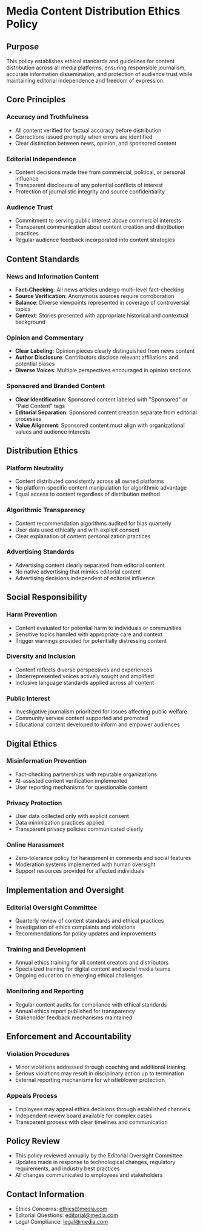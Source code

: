 # Media Content Distribution Ethics Policy

## Purpose
This policy establishes ethical standards and guidelines for content distribution across all media platforms, ensuring responsible journalism, accurate information dissemination, and protection of audience trust while maintaining editorial independence and freedom of expression.

## Core Principles

### Accuracy and Truthfulness
- All content verified for factual accuracy before distribution
- Corrections issued promptly when errors are identified
- Clear distinction between news, opinion, and sponsored content

### Editorial Independence
- Content decisions made free from commercial, political, or personal influence
- Transparent disclosure of any potential conflicts of interest
- Protection of journalistic integrity and source confidentiality

### Audience Trust
- Commitment to serving public interest above commercial interests
- Transparent communication about content creation and distribution practices
- Regular audience feedback incorporated into content strategies

## Content Standards

### News and Information Content
- **Fact-Checking**: All news articles undergo multi-level fact-checking
- **Source Verification**: Anonymous sources require corroboration
- **Balance**: Diverse viewpoints represented in coverage of controversial topics
- **Context**: Stories presented with appropriate historical and contextual background

### Opinion and Commentary
- **Clear Labeling**: Opinion pieces clearly distinguished from news content
- **Author Disclosure**: Contributors disclose relevant affiliations and potential biases
- **Diverse Voices**: Multiple perspectives encouraged in opinion sections

### Sponsored and Branded Content
- **Clear Identification**: Sponsored content labeled with "Sponsored" or "Paid Content" tags
- **Editorial Separation**: Sponsored content creation separate from editorial processes
- **Value Alignment**: Sponsored content must align with organizational values and audience interests

## Distribution Ethics

### Platform Neutrality
- Content distributed consistently across all owned platforms
- No platform-specific content manipulation for algorithmic advantage
- Equal access to content regardless of distribution method

### Algorithmic Transparency
- Content recommendation algorithms audited for bias quarterly
- User data used ethically and with explicit consent
- Clear explanation of content personalization practices

### Advertising Standards
- Advertising content clearly separated from editorial content
- No native advertising that mimics editorial content
- Advertising decisions independent of editorial influence

## Social Responsibility

### Harm Prevention
- Content evaluated for potential harm to individuals or communities
- Sensitive topics handled with appropriate care and context
- Trigger warnings provided for potentially distressing content

### Diversity and Inclusion
- Content reflects diverse perspectives and experiences
- Underrepresented voices actively sought and amplified
- Inclusive language standards applied across all content

### Public Interest
- Investigative journalism prioritized for issues affecting public welfare
- Community service content supported and promoted
- Educational content developed to inform and empower audiences

## Digital Ethics

### Misinformation Prevention
- Fact-checking partnerships with reputable organizations
- AI-assisted content verification implemented
- User reporting mechanisms for questionable content

### Privacy Protection
- User data collected only with explicit consent
- Data minimization practices applied
- Transparent privacy policies communicated clearly

### Online Harassment
- Zero-tolerance policy for harassment in comments and social features
- Moderation systems implemented with human oversight
- Support resources provided for affected individuals

## Implementation and Oversight

### Editorial Oversight Committee
- Quarterly review of content standards and ethical practices
- Investigation of ethics complaints and violations
- Recommendations for policy updates and improvements

### Training and Development
- Annual ethics training for all content creators and distributors
- Specialized training for digital content and social media teams
- Ongoing education on emerging ethical challenges

### Monitoring and Reporting
- Regular content audits for compliance with ethical standards
- Annual ethics report published for transparency
- Stakeholder feedback mechanisms maintained

## Enforcement and Accountability

### Violation Procedures
- Minor violations addressed through coaching and additional training
- Serious violations may result in disciplinary action up to termination
- External reporting mechanisms for whistleblower protection

### Appeals Process
- Employees may appeal ethics decisions through established channels
- Independent review board available for complex cases
- Transparent process with clear timelines and communication

## Policy Review
- This policy reviewed annually by the Editorial Oversight Committee
- Updates made in response to technological changes, regulatory requirements, and industry best practices
- All changes communicated to employees and stakeholders

## Contact Information
- Ethics Concerns: ethics@media.com
- Editorial Questions: editorial@media.com
- Legal Compliance: legal@media.com